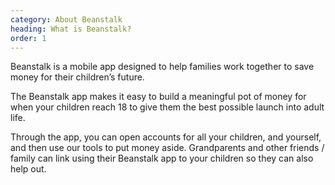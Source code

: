 ```yaml
---
category: About Beanstalk
heading: What is Beanstalk?
order: 1
---
```


Beanstalk is a mobile app designed to help families work together to save money for their children’s future.

The Beanstalk app makes it easy to build a meaningful pot of money for when your children reach 18 to give them the best possible launch into adult life.

Through the app, you can open accounts for all your children, and yourself, and then use our tools to put money aside. Grandparents and other friends / family can link using their Beanstalk app to your children so they can also help out.